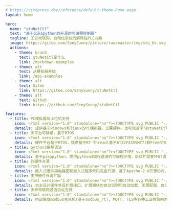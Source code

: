 ```yaml
---
# https://vitepress.dev/reference/default-theme-home-page
layout: home

hero:
  name: "stuNetCtl"
  text: "基于pikapython的开源的可编程控制器"
  tagline: 工业物联网，自动化系统的解释性PLC方案
  image: https://gitee.com/SenySunny/picture/raw/master/img/stu_bk.svg
  actions:
    - theme: brand
      text: stuNetCtl是什么
      link: /markdown-examples
    - theme: alt
      text: 从模拟器开始
      link: /api-examples
    - theme: alt
      text: Gitee
      link: https://gitee.com/SenySunny/stuNetCtl
    - theme: alt
      text: Github
      link: https://github.com/SenySunny/stuNetCtl

features:
  - title: PC模拟器及上位机支持
    icon: <?xml version="1.0" standalone="no"?><!DOCTYPE svg PUBLIC "-//W3C//DTD SVG 1.1//EN" "http://www.w3.org/Graphics/SVG/1.1/DTD/svg11.dtd"><svg t="1715659004787" class="icon" viewBox="0 0 1025 1024" version="1.1" xmlns="http://www.w3.org/2000/svg" p-id="14301" xmlns:xlink="http://www.w3.org/1999/xlink" width="75.0732421875" height="75"><path d="M302.327525 504.7808l-146.944-88.064c-11.776-7.168-27.136-3.328-34.048 8.448-7.168 11.776-3.328 27.136 8.448 34.304l146.944 88.064c11.776 7.168 27.136 3.328 34.048-8.704C317.943525 527.0272 314.103525 511.6672 302.327525 504.7808zM458.999525 1020.8768c5.888 1.792 12.544 1.28 18.688-2.304C472.055525 1021.6448 465.399525 1022.6688 458.999525 1020.8768zM302.327525 504.7808l-146.944-88.064c-11.776-7.168-27.136-3.328-34.048 8.448-7.168 11.776-3.328 27.136 8.448 34.304l146.944 88.064c11.776 7.168 27.136 3.328 34.048-8.704C317.943525 527.0272 314.103525 511.6672 302.327525 504.7808zM302.327525 504.7808l-146.944-88.064c-11.776-7.168-27.136-3.328-34.048 8.448-7.168 11.776-3.328 27.136 8.448 34.304l146.944 88.064c11.776 7.168 27.136 3.328 34.048-8.704C317.943525 527.0272 314.103525 511.6672 302.327525 504.7808zM302.327525 504.7808l-146.944-88.064c-11.776-7.168-27.136-3.328-34.048 8.448-7.168 11.776-3.328 27.136 8.448 34.304l146.944 88.064c11.776 7.168 27.136 3.328 34.048-8.704C317.943525 527.0272 314.103525 511.6672 302.327525 504.7808zM302.327525 504.7808l-146.944-88.064c-11.776-7.168-27.136-3.328-34.048 8.448-7.168 11.776-3.328 27.136 8.448 34.304l146.944 88.064c11.776 7.168 27.136 3.328 34.048-8.704C317.943525 527.0272 314.103525 511.6672 302.327525 504.7808zM302.327525 504.7808l-146.944-88.064c-11.776-7.168-27.136-3.328-34.048 8.448-7.168 11.776-3.328 27.136 8.448 34.304l146.944 88.064c11.776 7.168 27.136 3.328 34.048-8.704C317.943525 527.0272 314.103525 511.6672 302.327525 504.7808z" fill="#515151" p-id="14302"></path><path d="M477.687525 1018.5472c-6.144 3.584-12.8 4.096-18.688 2.304C465.399525 1022.6688 472.055525 1021.6448 477.687525 1018.5472z" fill="#515151" p-id="14303"></path><path d="M490.641125 954.112 490.641125 511.744l389.632-221.184 39.8848-24.1664c7.9872-5.1968 9.4976-11.8016 10.5472-16.5376 1.024-9.728-3.584-19.968-13.568-25.088l-440.32-220.16c-7.168-3.584-15.36-3.584-22.528 0l-440.32 220.16C-2.414875 235.52 0.145125 259.328 0.145125 261.888l0 469.76c0 8.704 4.608 16.896 12.032 21.504 0 0 430.848 260.352 438.272 263.68 15.104 7.424 24.576 5.376 31.744 1.792l143.36-82.944c12.288-7.168 16.384-22.784 9.216-35.072-6.912-12.288-22.784-16.384-34.816-9.472l-99.072 57.6 0-0.256L490.641125 954.112M440.465125 511.744l0 441.088L50.065125 717.568l0-427.52L440.465125 511.744zM465.553125 468.224 78.225125 248.576l387.328-193.536 387.328 193.536L465.553125 468.224z" fill="#515151" p-id="14304"></path><path d="M812.945125 917.376l201.984-121.344c5.632-3.584 9.216-9.728 9.216-16.64l0-222.464c0-7.8336-5.888-13.312-12.288-16.384l-5.12-2.56c-0.512-0.256-1.28-0.256-1.792-0.256l1.536 0-196.352-98.048c-5.376-2.56-11.776-2.56-17.152 0l-196.096 98.048c-14.336 5.504-17.92 17.792-17.92 24.704l0 216.96c0 6.912 3.584 13.056 9.472 16.64 0 0 200.1664 120.0896 201.1904 120.3456C789.623525 916.4032 801.553125 925.2352 812.945125 917.376zM782.481125 868.224l-165.12-99.584 0-178.944 165.12 93.44L782.481125 868.224zM801.681125 650.112l-161.024-91.392 161.024-80.384 160.768 80.384L801.681125 650.112zM985.745125 768.64l-164.864 99.328 0-184.832 164.864-93.44L985.745125 768.64z" fill="#515151" p-id="14305"></path></svg>
    details: 提供基于windows和linux的PC模拟器，无需硬件，也可快速学习stuNetCtl的python编程。上位机基于终端运行，可集成进VSCode编程下载，集成开发环境Stu Studio正在开发中......
  - title: 多平台可移植，基于RTOS
    icon: <?xml version="1.0" standalone="no"?><!DOCTYPE svg PUBLIC "-//W3C//DTD SVG 1.1//EN" "http://www.w3.org/Graphics/SVG/1.1/DTD/svg11.dtd"><svg t="1715658968803" class="icon" viewBox="0 0 1024 1024" version="1.1" xmlns="http://www.w3.org/2000/svg" p-id="13199" xmlns:xlink="http://www.w3.org/1999/xlink" width="75" height="75"><path d="M160.362667 298.666667c70.506667 0 105.749333 41.749333 105.749333 125.226666 0 25.173333-3.818667 46.549333-11.456 64.128-7.637333 17.578667-21.056 31.786667-40.256 42.56L279.04 725.333333h-63.445333l-55.829334-182.186666H123.946667V725.333333H64V298.666667h96.362667z m315.797333 0v57.536h-68.821333V725.333333h-59.477334V356.202667H279.04V298.666667h197.12zM155.072 356.202667h-31.146667v133.034666h34.090667c10.56 0 18.986667-1.493333 25.258667-4.501333a34.56 34.56 0 0 0 14.677333-12.885333c3.136-5.589333 5.290667-12.48 6.464-20.693334 1.173333-8.170667 1.770667-17.664 1.770667-28.437333 0-10.794667-0.597333-20.266667-1.770667-28.48a57.728 57.728 0 0 0-7.04-21.269333c-7.445333-11.178667-21.546667-16.768-42.304-16.768z m339.008 45.013333c0-16.896 2.88-31.829333 8.64-44.8 5.76-12.970667 13.44-23.765333 23.061333-32.426667a97.024 97.024 0 0 1 31.402667-18.837333A101.781333 101.781333 0 0 1 592.64 298.666667c11.904 0 23.722667 2.154667 35.456 6.485333 11.712 4.309333 22.378667 10.602667 32 18.858667 9.194667 8.64 16.704 19.434667 22.464 32.426666 5.76 12.949333 8.64 27.882667 8.64 44.778667v221.568c0 17.706667-2.88 32.810667-8.64 45.376a93.504 93.504 0 0 1-22.485333 31.253333c-9.6 8.64-20.266667 15.125333-32 19.434667A101.781333 101.781333 0 0 1 592.64 725.333333a101.781333 101.781333 0 0 1-35.456-6.485333 92.138667 92.138667 0 0 1-31.402667-19.434667 89.813333 89.813333 0 0 1-23.04-31.253333c-5.76-12.565333-8.661333-27.690667-8.661333-45.376V401.216z m58.794667 221.568c0 14.549333 3.925333 25.258667 11.818666 32.128 7.872 6.869333 17.194667 10.304 27.946667 10.304s20.074667-3.413333 27.946667-10.304c7.893333-6.869333 11.818667-17.578667 11.818666-32.128V401.216c0-14.549333-3.925333-25.258667-11.818666-32.128a41.130667 41.130667 0 0 0-27.946667-10.304c-10.752 0-20.074667 3.413333-27.946667 10.304-7.893333 6.869333-11.818667 17.578667-11.818666 32.128v221.568zM960 423.04h-62.677333v-13.568c0-13.738667-3.370667-25.621333-10.133334-35.626667-6.762667-10.026667-18.133333-15.04-34.090666-15.04-8.597333 0-15.573333 1.557333-20.906667 4.693334a40.533333 40.533333 0 0 0-12.885333 11.797333c-3.285333 5.12-5.546667 10.901333-6.762667 17.386667a109.013333 109.013333 0 0 0-1.834667 20.330666c0 8.256 0.298667 15.146667 0.917334 20.629334 0.618667 5.504 2.133333 10.410667 4.608 14.72 2.453333 4.330667 6.037333 8.064 10.752 11.2 4.693333 3.157333 11.157333 6.293333 19.349333 9.429333l47.914667 18.282667c13.930667 5.12 25.194667 11.093333 33.792 17.962666 8.618667 6.890667 15.36 14.848 20.266666 23.893334 4.522667 9.408 7.594667 20.117333 9.237334 32.106666 1.642667 11.968 2.453333 25.621333 2.453333 40.96 0 17.664-1.834667 34.069333-5.546667 49.194667-3.669333 15.146667-9.6 27.989333-17.792 38.613333-8.618667 10.986667-19.882667 19.626667-33.792 25.92-13.930667 6.293333-30.933333 9.429333-50.986666 9.429334-15.168 0-29.312-2.56-42.410667-7.68a101.333333 101.333333 0 0 1-33.792-21.205334 103.189333 103.189333 0 0 1-22.421333-31.509333 92.373333 92.373333 0 0 1-8.298667-39.210667v-22.4h62.677333v18.88c0 10.986667 3.370667 20.906667 10.133334 29.76 6.762667 8.832 18.133333 13.248 34.090666 13.248 10.666667 0 18.944-1.472 24.896-4.416 5.930667-2.944 10.538667-7.168 13.824-12.672 3.264-5.504 5.205333-12.074667 5.824-19.733333 0.618667-7.68 0.917333-16.213333 0.917334-25.642667 0-11.008-0.405333-20.053333-1.216-27.093333-0.832-7.082667-2.453333-12.8-4.906667-17.109333a33.92 33.92 0 0 0-11.370667-10.602667 148.266667 148.266667 0 0 0-18.752-8.832l-44.842666-17.685333c-27.029333-10.602667-45.162667-24.661333-54.378667-42.133334-9.216-17.493333-13.824-39.381333-13.824-65.706666 0-15.722667 2.261333-30.656 6.762667-44.8a100.608 100.608 0 0 1 20.266666-36.522667 92.501333 92.501333 0 0 1 32.874667-24.469333c13.312-6.08 29.184-9.130667 47.616-9.130667 15.573333 0 29.802667 2.752 42.709333 8.256a110.314667 110.314667 0 0 1 33.493334 21.802667c18.816 18.858667 28.245333 40.469333 28.245333 64.832v29.44z" fill="#515151" p-id="13200"></path></svg>
    details: 硬件平台基于RTOS，提供基于RT-Thread(基于AT32F435VMT7)和FreeRTOS(基于ESP32S3)的硬件运行平台，用户也可以可自行移植到其他平台。
  - title: python3编程语法
    icon: <?xml version="1.0" standalone="no"?><!DOCTYPE svg PUBLIC "-//W3C//DTD SVG 1.1//EN" "http://www.w3.org/Graphics/SVG/1.1/DTD/svg11.dtd"><svg t="1715658916678" class="icon" viewBox="0 0 1024 1024" version="1.1" xmlns="http://www.w3.org/2000/svg" p-id="11868" id="mx_n_1715658916679" xmlns:xlink="http://www.w3.org/1999/xlink" width="75" height="75"><path d="M1003.2 385.6c-19.2-70.4-51.2-124.8-121.6-124.8h-92.8v108.8c0 83.2-70.4 153.6-153.6 153.6H393.6c-67.2 0-121.6 57.6-121.6 124.8V880c0 67.2 57.6 105.6 121.6 124.8 76.8 22.4 150.4 25.6 241.6 0 60.8-19.2 121.6-54.4 121.6-124.8v-92.8H515.2v-32h363.2c70.4 0 96-51.2 121.6-124.8 28.8-72 28.8-145.6 3.2-244.8zM652.8 851.2c25.6 0 44.8 22.4 44.8 48s-19.2 48-44.8 48c-25.6 0-44.8-22.4-44.8-48 0-28.8 22.4-48 44.8-48zM385.6 494.4h241.6c67.2 0 121.6-57.6 121.6-124.8V137.6c0-67.2-54.4-115.2-121.6-128C544-3.2 457.6-3.2 385.6 9.6c-102.4 19.2-121.6 57.6-121.6 128v92.8h241.6v32H171.2c-70.4 0-134.4 41.6-153.6 124.8-22.4 92.8-22.4 150.4 0 248 16 73.6 57.6 124.8 131.2 124.8h83.2v-112c0-80 70.4-153.6 153.6-153.6z m-16-321.6c-25.6 0-44.8-22.4-44.8-48s19.2-48 44.8-48 44.8 22.4 44.8 48c-1.6 25.6-20.8 48-44.8 48z" fill="#515151" p-id="11869" data-spm-anchor-id="a313x.search_index.0.i18.43193a81gbsWM1" class=""></path></svg>
    details: 基于pikapython，提供python3编程语法的可编程环境，后续扩展支持ST语言编程和IEC61131-3标准支持。
  - title: 软硬件开源
    icon: <?xml version="1.0" standalone="no"?><!DOCTYPE svg PUBLIC "-//W3C//DTD SVG 1.1//EN" "http://www.w3.org/Graphics/SVG/1.1/DTD/svg11.dtd"><svg t="1715659032187" class="icon" viewBox="0 0 1024 1024" version="1.1" xmlns="http://www.w3.org/2000/svg" p-id="15459" xmlns:xlink="http://www.w3.org/1999/xlink" width="75" height="75"><path d="M326.4 317.6h371.2c1.2 0 2.2 0.2 3.2 0.4s2.2 0.6 3.2 1 2 1 3 1.6c1 0.6 1.8 1.4 2.6 2 0.8 0.8 1.4 1.6 2 2.6 0.6 1 1.2 1.8 1.6 3s0.8 2 1 3.2c0.2 1 0.4 2.2 0.4 3.2v371.2c0 1.2-0.2 2.2-0.4 3.2s-0.6 2.2-1 3.2-1 2-1.6 3c-0.6 1-1.4 1.8-2 2.6-0.8 0.8-1.6 1.4-2.6 2-1 0.6-1.8 1.2-3 1.6-1 0.4-2 0.8-3.2 1-1 0.2-2.2 0.4-3.2 0.4H326.4c-1.2 0-2.2-0.2-3.2-0.4s-2.2-0.6-3.2-1-2-1-3-1.6c-1-0.6-1.8-1.4-2.6-2-0.8-0.8-1.4-1.6-2-2.6-0.6-1-1.2-1.8-1.6-3-0.4-1-0.8-2-1-3.2-0.2-1-0.4-2.2-0.4-3.2V334.4c0-1.2 0.2-2.2 0.4-3.2s0.6-2.2 1-3.2 1-2 1.6-3c0.6-1 1.4-1.8 2-2.6 0.8-0.8 1.6-1.4 2.6-2 1-0.6 1.8-1.2 3-1.6s2-0.8 3.2-1 2-0.2 3.2-0.2z" p-id="15460" fill="#515151"></path><path d="M782 722.4c0 2.2-0.2 4.4-0.4 6.6-0.2 2.2-0.6 4.4-1 6.6-0.4 2.2-1 4.4-1.6 6.4-0.6 2.2-1.4 4.2-2.2 6.2-0.8 2-1.8 4-2.8 6-1 2-2.2 3.8-3.4 5.6-1.2 1.8-2.6 3.6-4 5.4a52.438 52.438 0 0 1-9.4 9.4c-1.8 1.4-3.4 2.8-5.4 4-1.8 1.2-3.8 2.4-5.6 3.4-2 1-4 2-6 2.8-2 0.8-4.2 1.6-6.2 2.2-2.2 0.6-4.2 1.2-6.4 1.6-2.2 0.4-4.4 0.8-6.6 1s-4.4 0.4-6.6 0.4H309.4c-2.2 0-4.4-0.2-6.6-0.4s-4.4-0.6-6.6-1c-2.2-0.4-4.4-1-6.4-1.6-2.2-0.6-4.2-1.4-6.2-2.2s-4-1.8-6-2.8c-2-1-3.8-2.2-5.6-3.4-1.8-1.2-3.6-2.6-5.4-4a52.438 52.438 0 0 1-9.4-9.4c-1.4-1.8-2.8-3.4-4-5.4-1.2-1.8-2.4-3.8-3.4-5.6-1-2-2-4-2.8-6-0.8-2-1.6-4.2-2.2-6.2-0.6-2.2-1.2-4.2-1.6-6.4-0.4-2.2-0.8-4.4-1-6.6s-0.4-4.4-0.4-6.6V317.6c0-2.2 0.2-4.4 0.4-6.6 0.2-2.2 0.6-4.4 1-6.6 0.4-2.2 1-4.4 1.6-6.4 0.6-2.2 1.4-4.2 2.2-6.2 0.8-2 1.8-4 2.8-6 1-2 2.2-3.8 3.4-5.6 1.2-1.8 2.6-3.6 4-5.4a52.438 52.438 0 0 1 9.4-9.4c1.8-1.4 3.4-2.8 5.4-4 1.8-1.2 3.8-2.4 5.6-3.4 2-1 4-2 6-2.8 2-0.8 4.2-1.6 6.2-2.2s4.2-1.2 6.4-1.6c2.2-0.4 4.4-0.8 6.6-1 2.2-0.2 4.4-0.4 6.6-0.4h405c2.2 0 4.4 0.2 6.6 0.4 2.2 0.2 4.4 0.6 6.6 1 2.2 0.4 4.4 1 6.4 1.6 2.2 0.6 4.2 1.4 6.2 2.2 2 0.8 4 1.8 6 2.8 2 1 3.8 2.2 5.6 3.4s3.6 2.6 5.4 4a52.438 52.438 0 0 1 9.4 9.4c1.4 1.8 2.8 3.4 4 5.4 1.2 1.8 2.4 3.8 3.4 5.6 1 2 2 4 2.8 6 0.8 2 1.6 4.2 2.2 6.2 0.6 2.2 1.2 4.2 1.6 6.4 0.4 2.2 0.8 4.4 1 6.6s0.4 4.4 0.4 6.6v404.8z m168.8-337.4c1.2 0 2.2 0 3.4-0.2 1-0.2 2.2-0.2 3.2-0.4s2.2-0.4 3.2-0.8 2-0.6 3.2-1.2c1-0.4 2-0.8 3-1.4 1-0.6 2-1 2.8-1.8 1-0.6 1.8-1.2 2.6-2s1.6-1.4 2.4-2.2c0.8-0.8 1.6-1.6 2.2-2.4 0.8-0.8 1.4-1.8 2-2.6 0.6-1 1.2-1.8 1.8-2.8 0.6-1 1-2 1.4-3 0.4-1 0.8-2 1.2-3.2 0.4-1 0.6-2.2 0.8-3.2 0.2-1 0.4-2.2 0.4-3.2 0.2-1.2 0.2-2.2 0.2-3.4 0-1.2 0-2.2-0.2-3.4-0.2-1.2-0.2-2.2-0.4-3.2s-0.4-2.2-0.8-3.2-0.6-2-1.2-3.2-0.8-2-1.4-3c-0.6-1-1-2-1.8-2.8-0.6-1-1.2-1.8-2-2.6s-1.4-1.6-2.2-2.4c-0.8-0.8-1.6-1.6-2.4-2.2-0.8-0.8-1.8-1.4-2.6-2-1-0.6-1.8-1.2-2.8-1.8-1-0.6-2-1-3-1.4s-2-0.8-3.2-1.2c-1-0.4-2.2-0.6-3.2-0.8s-2.2-0.4-3.2-0.4c-1.2-0.2-2.2-0.2-3.4-0.2h-33.8V250c0-2.2 0-4.4-0.2-6.6-0.2-2.2-0.2-4.4-0.4-6.6-0.2-2.2-0.4-4.4-0.8-6.6l-1.2-6.6c-0.4-2.2-1-4.4-1.4-6.4s-1.2-4.2-1.8-6.4-1.4-4.2-2-6.2c-0.8-2-1.6-4.2-2.4-6.2-0.8-2-1.8-4-2.6-6l-3-6c-1-2-2.2-3.8-3.2-5.8-1.2-1.8-2.4-3.8-3.6-5.6-1.2-1.8-2.4-3.6-3.8-5.4-1.4-1.8-2.6-3.6-4-5.2s-2.8-3.4-4.4-5-3-3.2-4.6-4.8c-1.6-1.6-3.2-3-4.8-4.6-1.6-1.4-3.4-3-5-4.4-1.8-1.4-3.4-2.8-5.2-4s-3.6-2.6-5.4-3.8-3.8-2.4-5.6-3.6c-1.8-1.2-3.8-2.2-5.8-3.2l-6-3c-2-1-4-1.8-6-2.6s-4-1.6-6.2-2.4c-2-0.8-4.2-1.4-6.2-2-2.2-0.6-4.2-1.2-6.4-1.8-2.2-0.6-4.2-1-6.4-1.4l-6.6-1.2c-2.2-0.4-4.4-0.6-6.6-0.8-2.2-0.2-4.4-0.4-6.6-0.4-2.2-0.2-4.4-0.2-6.6-0.2h-67.6v-34c0-1.2 0-2.2-0.2-3.4-0.2-1-0.2-2.2-0.4-3.2s-0.4-2.2-0.8-3.2-0.6-2-1.2-3.2c-0.4-1-0.8-2-1.4-3-0.6-1-1-2-1.8-2.8-0.6-1-1.2-1.8-2-2.6s-1.4-1.6-2.2-2.4c-0.8-0.8-1.6-1.6-2.4-2.2s-1.8-1.4-2.6-2c-1-0.6-1.8-1.2-2.8-1.8-1-0.6-2-1-3-1.4-1-0.4-2-0.8-3.2-1.2-1-0.4-2.2-0.6-3.2-0.8-1-0.2-2.2-0.4-3.2-0.4-1.2-0.2-2.2-0.2-3.4-0.2-1.2 0-2.2 0-3.4 0.2-1.2 0.2-2.2 0.2-3.2 0.4s-2.2 0.4-3.2 0.8-2 0.6-3.2 1.2c-1 0.4-2 0.8-3 1.4-1 0.6-2 1-2.8 1.8-1 0.6-1.8 1.2-2.6 2s-1.6 1.4-2.4 2.2c-0.8 0.8-1.6 1.6-2.2 2.4-0.8 0.8-1.4 1.8-2 2.6-0.6 1-1.2 1.8-1.8 2.8-0.6 1-1 2-1.4 3-0.4 1-0.8 2-1.2 3.2-0.4 1-0.6 2.2-0.8 3.2-0.2 1-0.4 2.2-0.4 3.2-0.2 1.2-0.2 2.2-0.2 3.4v33.8h-101.2V81.2c0-1.2 0-2.2-0.2-3.4-0.2-1-0.2-2.2-0.4-3.2s-0.4-2.2-0.8-3.2-0.6-2-1.2-3.2c-0.4-1-0.8-2-1.4-3-0.6-1-1-2-1.8-2.8-0.6-1-1.2-1.8-2-2.6s-1.4-1.6-2.2-2.4c-0.8-0.8-1.6-1.6-2.4-2.2-0.8-0.8-1.8-1.4-2.6-2s-1.8-1.2-2.8-1.8c-1-0.6-2-1-3-1.4-1-0.4-2-0.8-3.2-1.2-1-0.4-2.2-0.6-3.2-0.8-1-0.2-2.2-0.4-3.2-0.4-1-0.2-2.2-0.2-3.4-0.2-1.2 0-2.2 0-3.4 0.2-1.2 0.2-2.2 0.2-3.2 0.4s-2.2 0.4-3.2 0.8-2 0.6-3.2 1.2c-1 0.4-2 0.8-3 1.4-1 0.6-2 1-2.8 1.8-1 0.6-1.8 1.2-2.6 2s-1.6 1.4-2.4 2.2c-0.8 0.8-1.6 1.6-2.2 2.4-0.8 0.8-1.4 1.8-2 2.6-0.6 1-1.2 1.8-1.8 2.8s-1 2-1.4 3c-0.4 1-0.8 2-1.2 3.2s-0.6 2.2-0.8 3.2-0.4 2.2-0.4 3.2c-0.2 1.2-0.2 2.2-0.2 3.4v33.8h-101.2V81.2c0-1.2 0-2.2-0.2-3.4-0.2-1-0.2-2.2-0.4-3.2s-0.4-2.2-0.8-3.2-0.6-2-1.2-3.2c-0.4-1-0.8-2-1.4-3-0.6-1-1-2-1.8-2.8-0.6-1-1.2-1.8-2-2.6s-1.4-1.6-2.2-2.4c-0.8-0.8-1.6-1.6-2.4-2.2-0.8-0.8-1.8-1.4-2.6-2-1-0.6-1.8-1.2-2.8-1.8-1-0.6-2-1-3-1.4-1-0.4-2-0.8-3.2-1.2-1-0.4-2.2-0.6-3.2-0.8-1-0.2-2.2-0.4-3.2-0.4-1.2-0.2-2.2-0.2-3.4-0.2-1.2 0-2.2 0-3.4 0.2-1.2 0.2-2.2 0.2-3.2 0.4s-2.2 0.4-3.2 0.8-2 0.6-3.2 1.2c-1 0.4-2 0.8-3 1.4-1 0.6-2 1-2.8 1.8s-1.8 1.2-2.6 2-1.6 1.4-2.4 2.2c-0.8 0.8-1.6 1.6-2.2 2.4-0.8 0.8-1.4 1.8-2 2.6-0.6 1-1.2 1.8-1.8 2.8s-1 2-1.4 3c-0.4 1-0.8 2-1.2 3.2s-0.6 2.2-0.8 3.2-0.4 2.2-0.4 3.2c-0.2 1.2-0.2 2.2-0.2 3.4v33.8H242c-2.2 0-4.4 0-6.6 0.2-2.2 0.2-4.4 0.2-6.6 0.4s-4.4 0.4-6.6 0.8l-6.6 1.2c-2.2 0.4-4.4 1-6.4 1.4-2.2 0.6-4.2 1.2-6.4 1.8-2.2 0.6-4.2 1.4-6.2 2-2 0.8-4.2 1.6-6.2 2.4-2 0.8-4 1.8-6 2.6l-6 3c-2 1-3.8 2.2-5.8 3.2-1.8 1.2-3.8 2.4-5.6 3.6s-3.6 2.4-5.4 3.8c-1.8 1.4-3.6 2.6-5.2 4-1.8 1.4-3.4 2.8-5 4.4-1.6 1.4-3.2 3-4.8 4.6-1.6 1.6-3 3.2-4.6 4.8s-3 3.4-4.4 5c-1.4 1.8-2.8 3.4-4 5.2-1.4 1.8-2.6 3.6-3.8 5.4-1.2 1.8-2.4 3.8-3.6 5.6-1.2 1.8-2.2 3.8-3.2 5.8l-3 6c-1 2-1.8 4-2.6 6s-1.6 4-2.4 6.2c-0.8 2-1.4 4.2-2 6.2s-1.2 4.2-1.8 6.4c-0.6 2.2-1 4.2-1.4 6.4l-1.2 6.6c-0.4 2.2-0.6 4.4-0.8 6.6-0.2 2.2-0.4 4.4-0.4 6.6-0.2 2.2-0.2 4.4-0.2 6.6v67.6h-34c-1.2 0-2.2 0-3.4 0.2-1.2 0.2-2.2 0.2-3.2 0.4s-2.2 0.4-3.2 0.8-2 0.6-3.2 1.2c-1 0.4-2 0.8-3 1.4-1 0.6-2 1-2.8 1.8-1 0.6-1.8 1.2-2.6 2s-1.6 1.4-2.4 2.2c-0.8 0.8-1.6 1.6-2.2 2.4s-1.4 1.8-2 2.6c-0.6 1-1.2 1.8-1.8 2.8s-1 2-1.4 3-0.8 2-1.2 3.2c-0.4 1-0.6 2.2-0.8 3.2s-0.4 2.2-0.4 3.2c-0.2 1.2-0.2 2.2-0.2 3.4 0 1.2 0 2.2 0.2 3.4 0.2 1.2 0.2 2.2 0.4 3.2s0.4 2.2 0.8 3.2 0.6 2 1.2 3.2c0.4 1 0.8 2 1.4 3s1 2 1.8 2.8c0.6 1 1.2 1.8 2 2.6s1.4 1.6 2.2 2.4c0.8 0.8 1.6 1.6 2.4 2.2 0.8 0.8 1.8 1.4 2.6 2 1 0.6 1.8 1.2 2.8 1.8 1 0.6 2 1 3 1.4 1 0.4 2 0.8 3.2 1.2 1 0.4 2.2 0.6 3.2 0.8 1 0.2 2.2 0.4 3.2 0.4s2.2 0.2 3.4 0.2h33.8v101.2H73.2c-1.2 0-2.2 0-3.4 0.2-1.2 0.2-2.2 0.2-3.2 0.4s-2.2 0.4-3.2 0.8-2 0.6-3.2 1.2c-1 0.4-2 0.8-3 1.4-1 0.6-2 1-2.8 1.8-1 0.6-1.8 1.2-2.6 2s-1.6 1.4-2.4 2.2c-0.8 0.8-1.6 1.6-2.2 2.4-0.8 0.8-1.4 1.8-2 2.6-0.6 1-1.2 1.8-1.8 2.8-0.6 1-1 2-1.4 3s-0.8 2-1.2 3.2-0.6 2.2-0.8 3.2c-0.2 1-0.4 2.2-0.4 3.2-0.2 1.2-0.2 2.2-0.2 3.4s0 2.2 0.2 3.4c0.2 1.2 0.2 2.2 0.4 3.2s0.4 2.2 0.8 3.2 0.6 2 1.2 3.2c0.4 1 0.8 2 1.4 3 0.6 1 1 2 1.8 2.8 0.6 1 1.2 1.8 2 2.6s1.4 1.6 2.2 2.4 1.6 1.6 2.4 2.2c0.8 0.8 1.8 1.4 2.6 2 1 0.6 1.8 1.2 2.8 1.8 1 0.6 2 1 3 1.4 1 0.4 2 0.8 3.2 1.2 1 0.4 2.2 0.6 3.2 0.8 1 0.2 2.2 0.4 3.2 0.4 1.2 0.2 2.2 0.2 3.4 0.2h33.8v101.2H73.2c-1.2 0-2.2 0-3.4 0.2s-2.2 0.2-3.2 0.4-2.2 0.4-3.2 0.8-2 0.6-3.2 1.2c-1 0.4-2 0.8-3 1.4-1 0.6-2 1-2.8 1.8-1 0.6-1.8 1.2-2.6 2s-1.6 1.4-2.4 2.2-1.6 1.6-2.2 2.4c-0.8 0.8-1.4 1.8-2 2.6-0.6 1-1.2 1.8-1.8 2.8-0.6 1-1 2-1.4 3-0.4 1-0.8 2-1.2 3.2-0.4 1-0.6 2.2-0.8 3.2s-0.4 2.2-0.4 3.2c-0.2 1.2-0.2 2.2-0.2 3.4s0 2.2 0.2 3.4c0.2 1.2 0.2 2.2 0.4 3.2s0.4 2.2 0.8 3.2 0.6 2 1.2 3.2c0.4 1 0.8 2 1.4 3 0.6 1 1 2 1.8 2.8 0.6 1 1.2 1.8 2 2.6s1.4 1.6 2.2 2.4 1.6 1.6 2.4 2.2c0.8 0.8 1.8 1.4 2.6 2 1 0.6 1.8 1.2 2.8 1.8 1 0.6 2 1 3 1.4 1 0.4 2 0.8 3.2 1.2 1 0.4 2.2 0.6 3.2 0.8 1 0.2 2.2 0.4 3.2 0.4s2.2 0.2 3.4 0.2h33.8V790c0 2.2 0 4.4 0.2 6.6 0.2 2.2 0.2 4.4 0.4 6.6 0.2 2.2 0.4 4.4 0.8 6.6l1.2 6.6c0.4 2.2 1 4.4 1.4 6.4 0.6 2.2 1.2 4.2 1.8 6.4s1.4 4.2 2 6.2c0.8 2 1.6 4.2 2.4 6.2 0.8 2 1.8 4 2.6 6l3 6c1 2 2.2 3.8 3.2 5.8 1.2 1.8 2.4 3.8 3.6 5.6 1.2 1.8 2.4 3.6 3.8 5.4s2.6 3.6 4 5.2c1.4 1.8 2.8 3.4 4.4 5 1.4 1.6 3 3.2 4.6 4.8 1.6 1.6 3.2 3 4.8 4.6 1.6 1.4 3.4 3 5 4.4 1.8 1.4 3.4 2.8 5.2 4 1.8 1.4 3.6 2.6 5.4 3.8s3.8 2.4 5.6 3.6c1.8 1.2 3.8 2.2 5.8 3.2l6 3c2 1 4 1.8 6 2.6s4 1.6 6.2 2.4c2 0.8 4.2 1.4 6.2 2 2.2 0.6 4.2 1.2 6.4 1.8 2.2 0.6 4.2 1 6.4 1.4l6.6 1.2c2.2 0.4 4.4 0.6 6.6 0.8 2.2 0.2 4.4 0.4 6.6 0.4 2.2 0.2 4.4 0.2 6.6 0.2h67.6v33.8c0 1.2 0 2.2 0.2 3.4 0.2 1 0.2 2.2 0.4 3.2s0.4 2.2 0.8 3.2 0.6 2 1.2 3.2 0.8 2 1.4 3c0.6 1 1 2 1.8 2.8 0.6 1 1.2 1.8 2 2.6s1.4 1.6 2.2 2.4c0.8 0.8 1.6 1.6 2.4 2.2 0.8 0.8 1.8 1.4 2.6 2 1 0.6 1.8 1.2 2.8 1.8 1 0.6 2 1 3 1.4 1 0.4 2 0.8 3.2 1.2s2.2 0.6 3.2 0.8c1 0.2 2.2 0.4 3.2 0.4 1.2 0.2 2.2 0.2 3.4 0.2 1.2 0 2.2 0 3.4-0.2 1.2-0.2 2.2-0.2 3.2-0.4s2.2-0.4 3.2-0.8 2-0.6 3.2-1.2c1-0.4 2-0.8 3-1.4 1-0.6 2-1 2.8-1.8 1-0.6 1.8-1.2 2.6-2s1.6-1.4 2.4-2.2c0.8-0.8 1.6-1.6 2.2-2.4s1.4-1.8 2-2.6c0.6-1 1.2-1.8 1.8-2.8 0.6-1 1-2 1.4-3 0.4-1 0.8-2 1.2-3.2 0.4-1 0.6-2.2 0.8-3.2 0.2-1 0.4-2.2 0.4-3.2 0.2-1.2 0.2-2.2 0.2-3.4v-33.8h101.2v33.8c0 1.2 0 2.2 0.2 3.4 0.2 1 0.2 2.2 0.4 3.2s0.4 2.2 0.8 3.2 0.6 2 1.2 3.2c0.4 1 0.8 2 1.4 3 0.6 1 1 2 1.8 2.8 0.6 1 1.2 1.8 2 2.6s1.4 1.6 2.2 2.4c0.8 0.8 1.6 1.6 2.4 2.2 0.8 0.8 1.8 1.4 2.6 2s1.8 1.2 2.8 1.8c1 0.6 2 1 3 1.4 1 0.4 2 0.8 3.2 1.2 1 0.4 2.2 0.6 3.2 0.8 1 0.2 2.2 0.4 3.2 0.4 1.2 0.2 2.2 0.2 3.4 0.2 1.2 0 2.2 0 3.4-0.2 1.2-0.2 2.2-0.2 3.2-0.4s2.2-0.4 3.2-0.8 2-0.6 3.2-1.2c1-0.4 2-0.8 3-1.4 1-0.6 2-1 2.8-1.8s1.8-1.2 2.6-2 1.6-1.4 2.4-2.2c0.8-0.8 1.6-1.6 2.2-2.4 0.8-0.8 1.4-1.8 2-2.6 0.6-1 1.2-1.8 1.8-2.8s1-2 1.4-3 0.8-2 1.2-3.2c0.4-1 0.6-2.2 0.8-3.2s0.4-2.2 0.4-3.2c0.2-1.2 0.2-2.2 0.2-3.4v-33.8h101.2v33.8c0 1.2 0 2.2 0.2 3.4 0.2 1 0.2 2.2 0.4 3.2s0.4 2.2 0.8 3.2 0.6 2 1.2 3.2c0.4 1 0.8 2 1.4 3 0.6 1 1 2 1.8 2.8 0.6 1 1.2 1.8 2 2.6s1.4 1.6 2.2 2.4c0.8 0.8 1.6 1.6 2.4 2.2 0.8 0.8 1.8 1.4 2.6 2 1 0.6 1.8 1.2 2.8 1.8 1 0.6 2 1 3 1.4 1 0.4 2 0.8 3.2 1.2 1 0.4 2.2 0.6 3.2 0.8 1 0.2 2.2 0.4 3.2 0.4 1.2 0.2 2.2 0.2 3.4 0.2 1.2 0 2.2 0 3.4-0.2 1.2-0.2 2.2-0.2 3.2-0.4s2.2-0.4 3.2-0.8 2-0.6 3.2-1.2c1-0.4 2-0.8 3-1.4 1-0.6 2-1 2.8-1.8 1-0.6 1.8-1.2 2.6-2s1.6-1.4 2.4-2.2c0.8-0.8 1.6-1.6 2.2-2.4s1.4-1.8 2-2.6c0.6-1 1.2-1.8 1.8-2.8 0.6-1 1-2 1.4-3 0.4-1 0.8-2 1.2-3.2 0.4-1 0.6-2.2 0.8-3.2 0.2-1 0.4-2.2 0.4-3.2 0.2-1.2 0.2-2.2 0.2-3.4v-33.8H782c2.2 0 4.4 0 6.6-0.2 2.2-0.2 4.4-0.2 6.6-0.4 2.2-0.2 4.4-0.4 6.6-0.8l6.6-1.2c2.2-0.4 4.4-1 6.4-1.4 2.2-0.6 4.2-1.2 6.4-1.8 2.2-0.6 4.2-1.4 6.2-2 2-0.8 4.2-1.6 6.2-2.4 2-0.8 4-1.8 6-2.6l6-3c2-1 3.8-2.2 5.8-3.2 1.8-1.2 3.8-2.4 5.6-3.6s3.6-2.4 5.4-3.8c1.8-1.4 3.6-2.6 5.2-4 1.8-1.4 3.4-2.8 5-4.4 1.6-1.4 3.2-3 4.8-4.6 1.6-1.6 3-3.2 4.6-4.8s3-3.4 4.4-5c1.4-1.8 2.8-3.4 4-5.2s2.6-3.6 3.8-5.4c1.2-1.8 2.4-3.8 3.6-5.6 1.2-1.8 2.2-3.8 3.2-5.8l3-6c1-2 1.8-4 2.6-6s1.6-4 2.4-6.2c0.8-2 1.4-4.2 2-6.2s1.2-4.2 1.8-6.4c0.6-2.2 1-4.2 1.4-6.4l1.2-6.6c0.4-2.2 0.6-4.4 0.8-6.6s0.4-4.4 0.4-6.6c0.2-2.2 0.2-4.4 0.2-6.6v-67.6h33.8c1.2 0 2.2 0 3.4-0.2 1-0.2 2.2-0.2 3.2-0.4s2.2-0.4 3.2-0.8 2-0.6 3.2-1.2c1-0.4 2-0.8 3-1.4 1-0.6 2-1 2.8-1.8 1-0.6 1.8-1.2 2.6-2s1.6-1.4 2.4-2.2 1.6-1.6 2.2-2.4c0.8-0.8 1.4-1.8 2-2.6 0.6-1 1.2-1.8 1.8-2.8 0.6-1 1-2 1.4-3 0.4-1 0.8-2 1.2-3.2s0.6-2.2 0.8-3.2c0.2-1 0.4-2.2 0.4-3.2 0.2-1.2 0.2-2.2 0.2-3.4s0-2.2-0.2-3.4c-0.2-1.2-0.2-2.2-0.4-3.2s-0.4-2.2-0.8-3.2-0.6-2-1.2-3.2c-0.4-1-0.8-2-1.4-3-0.6-1-1-2-1.8-2.8-0.6-1-1.2-1.8-2-2.6s-1.4-1.6-2.2-2.4-1.6-1.6-2.4-2.2c-0.8-0.8-1.8-1.4-2.6-2-1-0.6-1.8-1.2-2.8-1.8-1-0.6-2-1-3-1.4-1-0.4-2-0.8-3.2-1.2s-2.2-0.6-3.2-0.8c-1-0.2-2.2-0.4-3.2-0.4-1.2-0.2-2.2-0.2-3.4-0.2h-33.8v-101.2h33.8c1.2 0 2.2 0 3.4-0.2 1-0.2 2.2-0.2 3.2-0.4s2.2-0.4 3.2-0.8 2-0.6 3.2-1.2c1-0.4 2-0.8 3-1.4 1-0.6 2-1 2.8-1.8 1-0.6 1.8-1.2 2.6-2s1.6-1.4 2.4-2.2 1.6-1.6 2.2-2.4c0.8-0.8 1.4-1.8 2-2.6 0.6-1 1.2-1.8 1.8-2.8 0.6-1 1-2 1.4-3 0.4-1 0.8-2 1.2-3.2 0.4-1 0.6-2.2 0.8-3.2 0.2-1 0.4-2.2 0.4-3.2 0.2-1 0.2-2.2 0.2-3.4s0-2.2-0.2-3.4c-0.2-1.2-0.2-2.2-0.4-3.2s-0.4-2.2-0.8-3.2-0.6-2-1.2-3.2-0.8-2-1.4-3c-0.6-1-1-2-1.8-2.8s-1.2-1.8-2-2.6-1.4-1.6-2.2-2.4c-0.8-0.8-1.6-1.6-2.4-2.2-0.8-0.8-1.8-1.4-2.6-2-1-0.6-1.8-1.2-2.8-1.8-1-0.6-2-1-3-1.4-1-0.4-2-0.8-3.2-1.2s-2.2-0.6-3.2-0.8c-1-0.2-2.2-0.4-3.2-0.4-1.2-0.2-2.2-0.2-3.4-0.2h-33.8v-101.2h34z" p-id="15461" fill="#515151"></path></svg>
    details: 嵌入式硬件端电路图和嵌入式程序代码完全开源，基于Apache-2.0开源协议，无商用版权风险。
  - title: 支持硬件外设扩展
    icon: <?xml version="1.0" standalone="no"?><!DOCTYPE svg PUBLIC "-//W3C//DTD SVG 1.1//EN" "http://www.w3.org/Graphics/SVG/1.1/DTD/svg11.dtd"><svg t="1715659053688" class="icon" viewBox="0 0 1024 1024" version="1.1" xmlns="http://www.w3.org/2000/svg" p-id="16556" xmlns:xlink="http://www.w3.org/1999/xlink" width="75" height="75"><path d="M952 612c4.4 0 8-3.6 8-8v-56c0-4.4-3.6-8-8-8H298c-14.2-35.2-48.7-60-89-60-53 0-96 43-96 96s43 96 96 96c40.3 0 74.8-24.8 89-60h150.3v152c0 55.2 44.8 100 100 100H952c4.4 0 8-3.6 8-8v-56c0-4.4-3.6-8-8-8H548.3c-15.5 0-28-12.5-28-28V612H952zM456 344h264v98.2c0 8.1 9.5 12.8 15.8 7.7l172.5-136.2c5-3.9 5-11.4 0-15.3L735.8 162.1c-6.4-5.1-15.8-0.5-15.8 7.7V268H456c-4.4 0-8 3.6-8 8v60c0 4.4 3.6 8 8 8z" p-id="16557" fill="#515151"></path></svg>
    details: 自主设计硬件外设扩展接口，扩展模块的自动识别和自动加载，无需配置，自动完成PLC寄存器的相关映射，上电即自动完成。
  - title: 多种物联网通信协议支持
    icon: <?xml version="1.0" standalone="no"?><!DOCTYPE svg PUBLIC "-//W3C//DTD SVG 1.1//EN" "http://www.w3.org/Graphics/SVG/1.1/DTD/svg11.dtd"><svg t="1715659114622" class="icon" viewBox="0 0 1024 1024" version="1.1" xmlns="http://www.w3.org/2000/svg" p-id="18637" xmlns:xlink="http://www.w3.org/1999/xlink" width="75" height="75"><path d="M512 448c-4.16 0-8.32-1.76-11.36-4.64-2.88-3.04-4.64-7.2-4.64-11.36 0-4.32 1.76-8.32 4.64-11.36 5.92-5.92 16.64-5.92 22.72 0 2.88 3.04 4.64 7.2 4.64 11.36 0 4.16-1.76 8.32-4.64 11.36-3.04 2.88-7.2 4.64-11.36 4.64z" fill="#515151" p-id="18638"></path><path d="M736 608H256C158.96 608 80 529.04 80 432c0-72.96 43.92-137.296 111.904-163.888 0.288-3.728 0.096-7.888 0.096-12.112 0-97.04 78.96-176 176-176 32.16 0 63.68 8.864 91.184 25.616A207.968 207.968 0 0 1 640 0c108.368 0 197.328 81.424 206.928 189.392C916.72 229.456 960 303.952 960 384c0 123.52-100.48 224-224 224zM368 112c-79.392 0-144 64.608-144 144 0 3.328 0.16 6.624 0.416 9.888 1.136 13.824-7.248 26.704-20.848 32.016A143.152 143.152 0 0 0 112 432c0 79.392 64.608 144 144 144h480c105.872 0 192-86.128 192-192 0-68.608-37.12-132.448-96.848-166.624a32.256 32.256 0 0 1-16.096-25.136A174.864 174.864 0 0 0 640 32a176.32 176.32 0 0 0-153.2 89.648c-8.464 14.976-29.408 20.32-44.272 11.296A143.168 143.168 0 0 0 368 112z" fill="#515151" p-id="18639"></path><path d="M754.256 166.288a16 16 0 0 1-14.336-8.864 110.176 110.176 0 0 0-24.32-32.272 110.304 110.304 0 0 0-34.288-21.408A112.64 112.64 0 0 0 640 96a16 16 0 0 1 0-32c18.32 0 36.16 3.36 53.008 9.968a142.016 142.016 0 0 1 44.192 27.584 142.08 142.08 0 0 1 31.36 41.6 16 16 0 0 1-14.304 23.136zM752 752a15.952 15.952 0 0 1-11.312-4.688L672 678.624l-68.688 68.688a16 16 0 1 1-22.624-22.624l80-80a16 16 0 0 1 22.624 0l80 80A16 16 0 0 1 752 752z" fill="#515151" p-id="18640"></path><path d="M1008 896H672a16 16 0 0 1-16-16V656a16 16 0 0 1 32 0v208h320a16 16 0 0 1 0 32zM432 752a15.952 15.952 0 0 1-11.312-4.688L352 678.624l-68.688 68.688a16 16 0 1 1-22.624-22.624l80-80a16 16 0 0 1 22.624 0l80 80A16 16 0 0 1 432 752z" fill="#515151" p-id="18641"></path><path d="M352 896H16a16 16 0 0 1 0-32h320V656a16 16 0 0 1 32 0v224a16 16 0 0 1-16 16zM512 1024a16 16 0 0 1-16-16V496a16 16 0 0 1 32 0v512a16 16 0 0 1-16 16z" fill="#515151" p-id="18642"></path><path d="M512 1024a15.952 15.952 0 0 1-11.312-4.688l-80-80a16 16 0 1 1 22.624-22.624L512 985.376l68.688-68.688a16 16 0 1 1 22.624 22.624l-80 80A15.952 15.952 0 0 1 512 1024zM512 384c-4.16 0-8.32-1.76-11.36-4.64-2.88-3.04-4.64-7.2-4.64-11.36 0-4.16 1.76-8.32 4.64-11.36 5.92-5.92 16.8-5.92 22.72 0 2.88 3.04 4.64 7.2 4.64 11.36 0 4.16-1.76 8.32-4.64 11.36-3.04 2.88-7.2 4.64-11.36 4.64zM512 320c-4.16 0-8.32-1.76-11.36-4.64-2.88-3.04-4.64-7.04-4.64-11.36 0-4.16 1.76-8.32 4.64-11.36 6.08-5.92 16.64-5.92 22.72 0 2.88 3.04 4.64 7.2 4.64 11.36 0 4.32-1.76 8.32-4.64 11.36-3.04 2.88-7.2 4.64-11.36 4.64z" fill="#515151" p-id="18643"></path></svg>
    details: 内部集成modbus主从机(基于modbus_rt), MQTT, TLS等各种工业物联网常用协议支持，可以快速工业应用以及作为DTU或RTU应用支持
---
```


